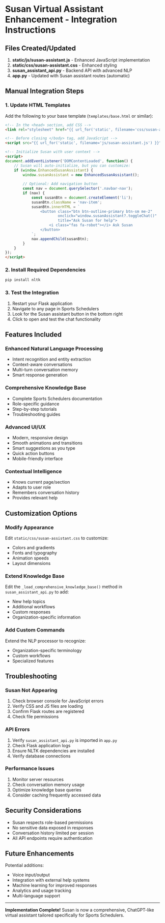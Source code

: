 # Susan Virtual Assistant Enhancement - Integration Instructions

## Files Created/Updated

1. **static/js/susan-assistant.js** - Enhanced JavaScript implementation
2. **static/css/susan-assistant.css** - Enhanced styling
3. **susan_assistant_api.py** - Backend API with advanced NLP
4. **app.py** - Updated with Susan assistant routes (automatic)

## Manual Integration Steps

### 1. Update HTML Templates

Add the following to your base template (`templates/base.html` or similar):

```html
<!-- In the <head> section, add CSS -->
<link rel="stylesheet" href="{{ url_for('static', filename='css/susan-assistant.css') }}">

<!-- Before closing </body> tag, add JavaScript -->
<script src="{{ url_for('static', filename='js/susan-assistant.js') }}"></script>

<!-- Initialize Susan with user context -->
<script>
document.addEventListener('DOMContentLoaded', function() {
    // Susan will auto-initialize, but you can customize:
    if (window.EnhancedSusanAssistant) {
        window.susanAssistant = new EnhancedSusanAssistant();
        
        // Optional: Add navigation button
        const nav = document.querySelector('.navbar-nav');
        if (nav) {
            const susanBtn = document.createElement('li');
            susanBtn.className = 'nav-item';
            susanBtn.innerHTML = `
                <button class="btn btn-outline-primary btn-sm me-2" 
                        onclick="window.susanAssistant?.toggleChat()" 
                        title="Ask Susan for help">
                    <i class="fas fa-robot"></i> Ask Susan
                </button>
            `;
            nav.appendChild(susanBtn);
        }
    }
});
</script>
```

### 2. Install Required Dependencies

```bash
pip install nltk
```

### 3. Test the Integration

1. Restart your Flask application
2. Navigate to any page in Sports Schedulers
3. Look for the Susan assistant button in the bottom right
4. Click to open and test the chat functionality

## Features Included

### Enhanced Natural Language Processing
- Intent recognition and entity extraction
- Context-aware conversations
- Multi-turn conversation memory
- Smart response generation

### Comprehensive Knowledge Base
- Complete Sports Schedulers documentation
- Role-specific guidance
- Step-by-step tutorials
- Troubleshooting guides

### Advanced UI/UX
- Modern, responsive design
- Smooth animations and transitions
- Smart suggestions as you type
- Quick action buttons
- Mobile-friendly interface

### Contextual Intelligence
- Knows current page/section
- Adapts to user role
- Remembers conversation history
- Provides relevant help

## Customization Options

### Modify Appearance
Edit `static/css/susan-assistant.css` to customize:
- Colors and gradients
- Fonts and typography
- Animation speeds
- Layout dimensions

### Extend Knowledge Base
Edit the `_load_comprehensive_knowledge_base()` method in `susan_assistant_api.py` to add:
- New help topics
- Additional workflows
- Custom responses
- Organization-specific information

### Add Custom Commands
Extend the NLP processor to recognize:
- Organization-specific terminology
- Custom workflows
- Specialized features

## Troubleshooting

### Susan Not Appearing
1. Check browser console for JavaScript errors
2. Verify CSS and JS files are loading
3. Confirm Flask routes are registered
4. Check file permissions

### API Errors
1. Verify `susan_assistant_api.py` is imported in `app.py`
2. Check Flask application logs
3. Ensure NLTK dependencies are installed
4. Verify database connections

### Performance Issues
1. Monitor server resources
2. Check conversation memory usage
3. Optimize knowledge base queries
4. Consider caching frequently accessed data

## Security Considerations

- Susan respects role-based permissions
- No sensitive data exposed in responses
- Conversation history limited per session
- All API endpoints require authentication

## Future Enhancements

Potential additions:
- Voice input/output
- Integration with external help systems
- Machine learning for improved responses
- Analytics and usage tracking
- Multi-language support

---

**Implementation Complete!** Susan is now a comprehensive, ChatGPT-like virtual assistant tailored specifically for Sports Schedulers.
